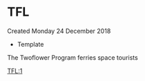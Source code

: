 # TFL
Created Monday 24 December 2018

+ Template

The Twoflower Program ferries space tourists

[TFL:1](./TFL/1.markdown)


